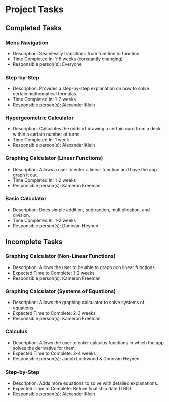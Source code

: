 # Project Tasks

## Completed Tasks

### Menu Navigation
* Description: Seamlessly transitions from function to function.
* Time Completed In: 1-5 weeks (constantly changing)
* Responsible person(s): Everyone

### Step-by-Step
* Description: Provides a step-by-step explanation on how to solve certain mathematical formulas.
* Time Completed In: 1-2 weeks
* Responsible person(s): Alexander Klein

### Hypergeometric Calculator
* Description: Calculates the odds of drawing a certain card from a deck within a certain number of turns.
* Time Completed In: 1 week
* Responsible person(s): Alexander Klein

### Graphing Calculator (Linear Functions)
* Description: Allows a user to enter a linear function and have the app graph it out.
* Time Completed In: 1-2 weeks
* Responsible person(s): Kameron Freeman

### Basic Calculator
* Description: Does simple addition, subtraction, multiplication, and division.
* Time Completed In: 1-2 weeks
* Responsible person(s): Donovan Heynen

## Incomplete Tasks

### Graphing Calculator (Non-Linear Functions)
* Description: Allows the user to be able to graph non linear functions.
* Expected Time to Complete: 1-2 weeks
* Responsible person(s): Kameron Freeman

### Graphing Calculator (Systems of Equations)
* Description: Allows the graphing calculator to solve systems of equations.
* Expected Time to Complete: 2-3 weeks
* Responsible person(s): Kameron Freeman

### Calculus
* Description: Allows the user to enter calculus functions in which the app solves the derivative for them.
* Expected Time to Complete: 3-4 weeks
* Responsible person(s): Jacob Lockwood & Donovan Heynen

### Step-by-Step
* Description: Adds more equations to solve with detailed explanations.
* Expected Time to Complete: Before final ship date (TBD).
* Responsible person(s): Alexander Klein
